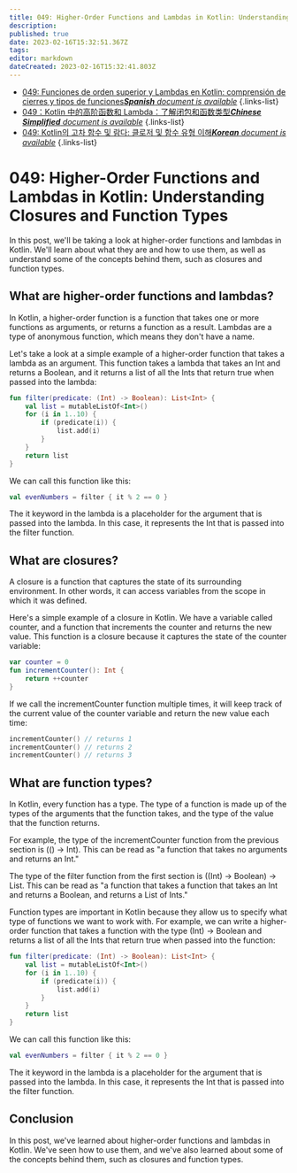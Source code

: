 ```yaml
---
title: 049: Higher-Order Functions and Lambdas in Kotlin: Understanding Closures and Function Types
description: 
published: true
date: 2023-02-16T15:32:51.367Z
tags: 
editor: markdown
dateCreated: 2023-02-16T15:32:41.803Z
---
```


- [049: Funciones de orden superior y Lambdas en Kotlin: comprensión de cierres y tipos de funciones***Spanish** document is available*](/es/Knowledge-base/Kotlin/Learning/049-higher-order-functions-and-lambdas-in-kotlin-understanding-closures-and-function-types)
{.links-list}
- [049：Kotlin 中的高阶函数和 Lambda：了解闭包和函数类型***Chinese Simplified** document is available*](/zh/Knowledge-base/Kotlin/Learning/049-higher-order-functions-and-lambdas-in-kotlin-understanding-closures-and-function-types)
{.links-list}
- [049: Kotlin의 고차 함수 및 람다: 클로저 및 함수 유형 이해***Korean** document is available*](/ko/Knowledge-base/Kotlin/Learning/049-higher-order-functions-and-lambdas-in-kotlin-understanding-closures-and-function-types)
{.links-list}


# 049: Higher-Order Functions and Lambdas in Kotlin: Understanding Closures and Function Types

In this post, we'll be taking a look at higher-order functions and lambdas in Kotlin. We'll learn about what they are and how to use them, as well as understand some of the concepts behind them, such as closures and function types.

## What are higher-order functions and lambdas?

In Kotlin, a higher-order function is a function that takes one or more functions as arguments, or returns a function as a result. Lambdas are a type of anonymous function, which means they don't have a name.

Let's take a look at a simple example of a higher-order function that takes a lambda as an argument. This function takes a lambda that takes an Int and returns a Boolean, and it returns a list of all the Ints that return true when passed into the lambda:

```kotlin
fun filter(predicate: (Int) -> Boolean): List<Int> {
    val list = mutableListOf<Int>()
    for (i in 1..10) {
        if (predicate(i)) {
            list.add(i)
        }
    }
    return list
}
```

We can call this function like this:

```kotlin
val evenNumbers = filter { it % 2 == 0 }
```

The it keyword in the lambda is a placeholder for the argument that is passed into the lambda. In this case, it represents the Int that is passed into the filter function.

## What are closures?

A closure is a function that captures the state of its surrounding environment. In other words, it can access variables from the scope in which it was defined.

Here's a simple example of a closure in Kotlin. We have a variable called counter, and a function that increments the counter and returns the new value. This function is a closure because it captures the state of the counter variable:

```kotlin
var counter = 0
fun incrementCounter(): Int {
    return ++counter
}
```

If we call the incrementCounter function multiple times, it will keep track of the current value of the counter variable and return the new value each time:

```kotlin
incrementCounter() // returns 1
incrementCounter() // returns 2
incrementCounter() // returns 3
```

## What are function types?

In Kotlin, every function has a type. The type of a function is made up of the types of the arguments that the function takes, and the type of the value that the function returns.

For example, the type of the incrementCounter function from the previous section is (() -> Int). This can be read as "a function that takes no arguments and returns an Int."

The type of the filter function from the first section is ((Int) -> Boolean) -> List<Int>. This can be read as "a function that takes a function that takes an Int and returns a Boolean, and returns a List of Ints."

Function types are important in Kotlin because they allow us to specify what type of functions we want to work with. For example, we can write a higher-order function that takes a function with the type (Int) -> Boolean and returns a list of all the Ints that return true when passed into the function:

```kotlin
fun filter(predicate: (Int) -> Boolean): List<Int> {
    val list = mutableListOf<Int>()
    for (i in 1..10) {
        if (predicate(i)) {
            list.add(i)
        }
    }
    return list
}
```

We can call this function like this:

```kotlin
val evenNumbers = filter { it % 2 == 0 }
```

The it keyword in the lambda is a placeholder for the argument that is passed into the lambda. In this case, it represents the Int that is passed into the filter function.

## Conclusion

In this post, we've learned about higher-order functions and lambdas in Kotlin. We've seen how to use them, and we've also learned about some of the concepts behind them, such as closures and function types.